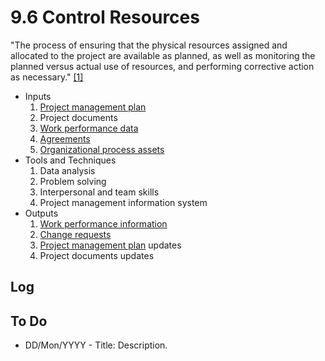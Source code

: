 # 9.6 Control Resources

"The process of ensuring that the physical resources assigned and allocated to
the project are available as planned, as well as monitoring the planned versus
actual use of resources, and performing corrective action as necessary."
[[1]](../home.md#references)

- Inputs
  1. [Project management plan](../04-integration/4.2-develop-project-management-plan.md)
  2. Project documents
  3. [Work performance data](../00-project-files/06-work-performance/00-work-performance.md#work-performance-data)
  4. [Agreements](../00-project-files/03-agreements/00-agreements.md)
  5. [Organizational process assets](../00-project-files/02-organizational-process-assets/00-organizational-process-assets.md)
- Tools and Techniques
  1. Data analysis
  2. Problem solving
  3. Interpersonal and team skills
  4. Project management information system
- Outputs
  1. [Work performance information](../00-project-files/06-work-performance/00-work-performance.md#work-performance-information)
  2. [Change requests](../00-project-files/04-change-requests/00-change-requests.md)
  3. [Project management plan](../04-integration/4.2-develop-project-management-plan.md) updates
  4. Project documents updates

## Log

## To Do

- DD/Mon/YYYY - Title: Description.
